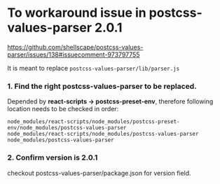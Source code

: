 # To workaround issue in postcss-values-parser 2.0.1
https://github.com/shellscape/postcss-values-parser/issues/138#issuecomment-973797755

It is meant to replace `postcss-values-parser/lib/parser.js`

### 1. Find the right **postcss-values-parser** to be replaced.
  Depended by **react-scripts -> postcss-preset-env**, therefore following location needs to be checked in order:
```
node_modules/react-scripts/node_modules/postcss-preset-env/node_modules/postcss-values-parser
node_modules/react-scripts/node_modules/postcss-values-parser
node_modules/postcss-values-parser
```

### 2. Confirm version is 2.0.1
checkout postcss-values-parser/package.json for version field.
